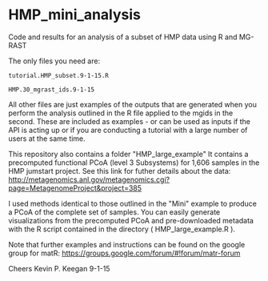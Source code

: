 # HMP_mini_analysis
Code and results for an analysis of a subset of HMP data using R and MG-RAST

The only files you need are:

    tutorial.HMP_subset.9-1-15.R

    HMP.30_mgrast_ids.9-1-15

All other files are just examples of the outputs that are generated when you 
perform the analysis outlined in the R file applied to the mgids in the 
second. These are included as examples - or can be used as inputs if the API
is acting up or if you are conducting a tutorial with a large number of users
at the same time.

This repository also contains a folder "HMP_large_example"
It contains a precomputed functional PCoA (level 3 Subsystems) for 
1,606 samples in the HMP jumstart project.
See this link for futher details about the data: http://metagenomics.anl.gov/metagenomics.cgi?page=MetagenomeProject&project=385 

I used methods identical to those outlined in the "Mini" example to produce a PCoA
of the complete set of samples. You can easily generate visualizations from the 
precomputed PCoA and pre-downloaded metadata with the R script contained in the
directory ( HMP_large_example.R ).

Note that further examples and instructions can be found on the google group for matR:
https://groups.google.com/forum/#!forum/matr-forum

Cheers
Kevin P. Keegan
9-1-15
